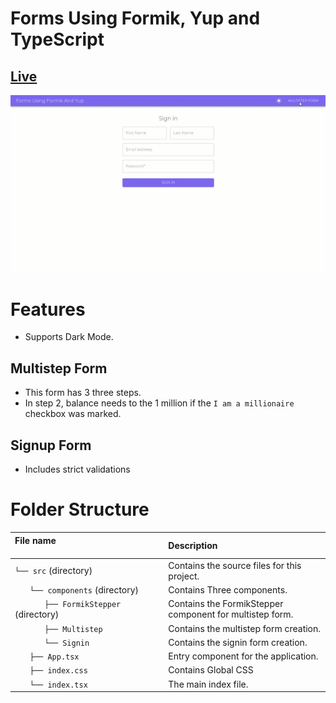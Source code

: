 # Forms Using Formik, Yup and TypeScript

## [Live](http://forms-with-formik.surge.sh/)
<a href="https://forms-with-formik.surge.sh/"><img src="./images/preview.gif" /></a>

# Features
- Supports Dark Mode.

## Multistep Form
- This form has 3 three steps.
- In step 2, balance needs to the 1 million if the `I am a millionaire` checkbox was marked.

## Signup Form
- Includes strict validations
# Folder Structure
| File name 　　　　　　　　　　　　　　| Description 　　|
| :--  | :--         |
| `└── src` (directory) | Contains the source files for this project. |
| `　　└── components` (directory) | Contains Three components.|
| `　　　　├── FormikStepper` (directory) | Contains the FormikStepper component for multistep form. |
| `　　　　├── Multistep` | Contains the multistep form creation. |
| `　　　　└── Signin` | Contains the signin form creation. |
| `　　├── App.tsx` | Entry component for the application. |
| `　　├── index.css` | Contains Global CSS |
| `　　└── index.tsx` | The main index file. |


